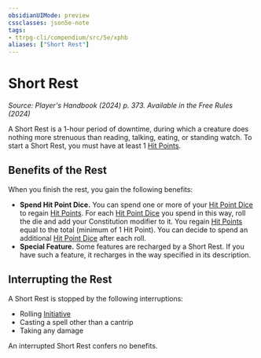 ```yaml
---
obsidianUIMode: preview
cssclasses: json5e-note
tags:
- ttrpg-cli/compendium/src/5e/xphb
aliases: ["Short Rest"]
---
```

# Short Rest
*Source: Player's Handbook (2024) p. 373. Available in the Free Rules (2024)* 

A Short Rest is a 1-hour period of downtime, during which a creature does nothing more strenuous than reading, talking, eating, or standing watch. To start a Short Rest, you must have at least 1 [Hit Points](3-Compendium/rules/variant-rules/hit-points-xphb.md).

## Benefits of the Rest

When you finish the rest, you gain the following benefits:

- **Spend Hit Point Dice.** You can spend one or more of your [Hit Point Dice](3-Compendium/rules/variant-rules/hit-point-dice-xphb.md) to regain [Hit Points](3-Compendium/rules/variant-rules/hit-points-xphb.md). For each [Hit Point Dice](3-Compendium/rules/variant-rules/hit-point-dice-xphb.md) you spend in this way, roll the die and add your Constitution modifier to it. You regain [Hit Points](3-Compendium/rules/variant-rules/hit-points-xphb.md) equal to the total (minimum of 1 Hit Point). You can decide to spend an additional [Hit Point Dice](3-Compendium/rules/variant-rules/hit-point-dice-xphb.md) after each roll.  
- **Special Feature.** Some features are recharged by a Short Rest. If you have such a feature, it recharges in the way specified in its description.  

## Interrupting the Rest

A Short Rest is stopped by the following interruptions:

- Rolling [Initiative](3-Compendium/rules/variant-rules/initiative-xphb.md)  
- Casting a spell other than a cantrip  
- Taking any damage  

An interrupted Short Rest confers no benefits.
